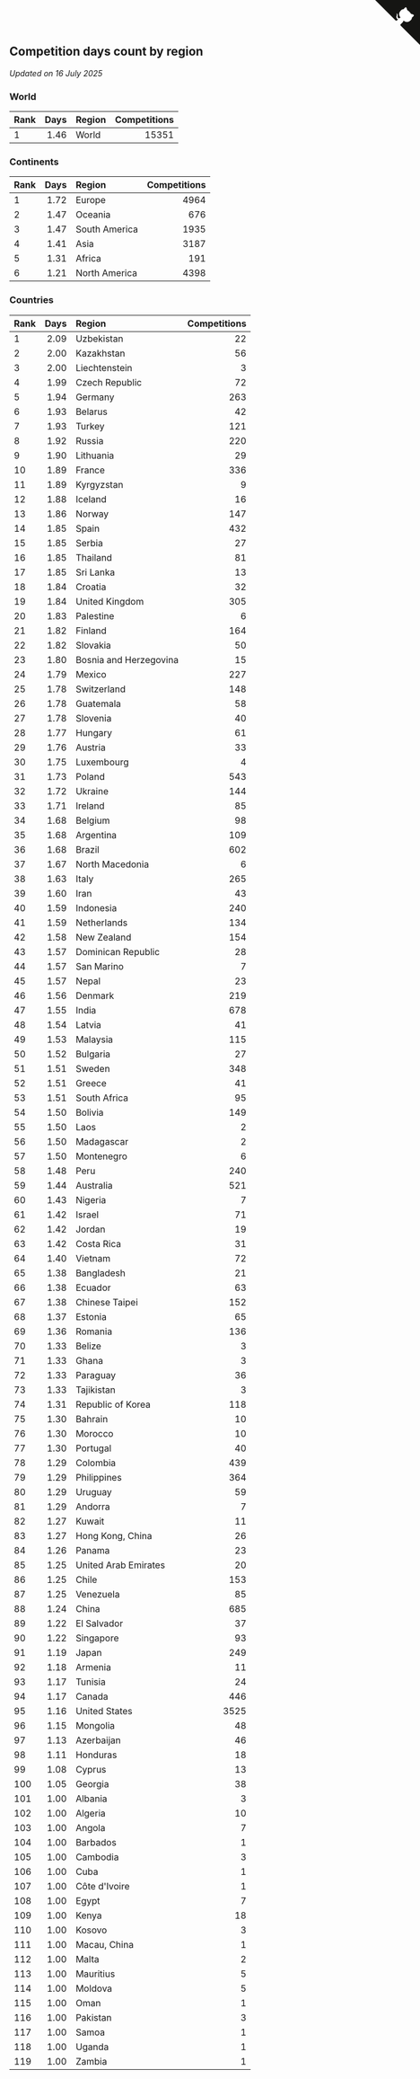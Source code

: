 ## Competition days count by region

*Updated on 16 July 2025*


### World

| Rank | Days | Region | Competitions |
| :--- | ---: | :--- | ---: |
| 1 | 1.46 | World | 15351 |

### Continents

| Rank | Days | Region | Competitions |
| :--- | ---: | :--- | ---: |
| 1 | 1.72 | Europe | 4964 |
| 2 | 1.47 | Oceania | 676 |
| 3 | 1.47 | South America | 1935 |
| 4 | 1.41 | Asia | 3187 |
| 5 | 1.31 | Africa | 191 |
| 6 | 1.21 | North America | 4398 |

### Countries

| Rank | Days | Region | Competitions |
| :--- | ---: | :--- | ---: |
| 1 | 2.09 | Uzbekistan | 22 |
| 2 | 2.00 | Kazakhstan | 56 |
| 3 | 2.00 | Liechtenstein | 3 |
| 4 | 1.99 | Czech Republic | 72 |
| 5 | 1.94 | Germany | 263 |
| 6 | 1.93 | Belarus | 42 |
| 7 | 1.93 | Turkey | 121 |
| 8 | 1.92 | Russia | 220 |
| 9 | 1.90 | Lithuania | 29 |
| 10 | 1.89 | France | 336 |
| 11 | 1.89 | Kyrgyzstan | 9 |
| 12 | 1.88 | Iceland | 16 |
| 13 | 1.86 | Norway | 147 |
| 14 | 1.85 | Spain | 432 |
| 15 | 1.85 | Serbia | 27 |
| 16 | 1.85 | Thailand | 81 |
| 17 | 1.85 | Sri Lanka | 13 |
| 18 | 1.84 | Croatia | 32 |
| 19 | 1.84 | United Kingdom | 305 |
| 20 | 1.83 | Palestine | 6 |
| 21 | 1.82 | Finland | 164 |
| 22 | 1.82 | Slovakia | 50 |
| 23 | 1.80 | Bosnia and Herzegovina | 15 |
| 24 | 1.79 | Mexico | 227 |
| 25 | 1.78 | Switzerland | 148 |
| 26 | 1.78 | Guatemala | 58 |
| 27 | 1.78 | Slovenia | 40 |
| 28 | 1.77 | Hungary | 61 |
| 29 | 1.76 | Austria | 33 |
| 30 | 1.75 | Luxembourg | 4 |
| 31 | 1.73 | Poland | 543 |
| 32 | 1.72 | Ukraine | 144 |
| 33 | 1.71 | Ireland | 85 |
| 34 | 1.68 | Belgium | 98 |
| 35 | 1.68 | Argentina | 109 |
| 36 | 1.68 | Brazil | 602 |
| 37 | 1.67 | North Macedonia | 6 |
| 38 | 1.63 | Italy | 265 |
| 39 | 1.60 | Iran | 43 |
| 40 | 1.59 | Indonesia | 240 |
| 41 | 1.59 | Netherlands | 134 |
| 42 | 1.58 | New Zealand | 154 |
| 43 | 1.57 | Dominican Republic | 28 |
| 44 | 1.57 | San Marino | 7 |
| 45 | 1.57 | Nepal | 23 |
| 46 | 1.56 | Denmark | 219 |
| 47 | 1.55 | India | 678 |
| 48 | 1.54 | Latvia | 41 |
| 49 | 1.53 | Malaysia | 115 |
| 50 | 1.52 | Bulgaria | 27 |
| 51 | 1.51 | Sweden | 348 |
| 52 | 1.51 | Greece | 41 |
| 53 | 1.51 | South Africa | 95 |
| 54 | 1.50 | Bolivia | 149 |
| 55 | 1.50 | Laos | 2 |
| 56 | 1.50 | Madagascar | 2 |
| 57 | 1.50 | Montenegro | 6 |
| 58 | 1.48 | Peru | 240 |
| 59 | 1.44 | Australia | 521 |
| 60 | 1.43 | Nigeria | 7 |
| 61 | 1.42 | Israel | 71 |
| 62 | 1.42 | Jordan | 19 |
| 63 | 1.42 | Costa Rica | 31 |
| 64 | 1.40 | Vietnam | 72 |
| 65 | 1.38 | Bangladesh | 21 |
| 66 | 1.38 | Ecuador | 63 |
| 67 | 1.38 | Chinese Taipei | 152 |
| 68 | 1.37 | Estonia | 65 |
| 69 | 1.36 | Romania | 136 |
| 70 | 1.33 | Belize | 3 |
| 71 | 1.33 | Ghana | 3 |
| 72 | 1.33 | Paraguay | 36 |
| 73 | 1.33 | Tajikistan | 3 |
| 74 | 1.31 | Republic of Korea | 118 |
| 75 | 1.30 | Bahrain | 10 |
| 76 | 1.30 | Morocco | 10 |
| 77 | 1.30 | Portugal | 40 |
| 78 | 1.29 | Colombia | 439 |
| 79 | 1.29 | Philippines | 364 |
| 80 | 1.29 | Uruguay | 59 |
| 81 | 1.29 | Andorra | 7 |
| 82 | 1.27 | Kuwait | 11 |
| 83 | 1.27 | Hong Kong, China | 26 |
| 84 | 1.26 | Panama | 23 |
| 85 | 1.25 | United Arab Emirates | 20 |
| 86 | 1.25 | Chile | 153 |
| 87 | 1.25 | Venezuela | 85 |
| 88 | 1.24 | China | 685 |
| 89 | 1.22 | El Salvador | 37 |
| 90 | 1.22 | Singapore | 93 |
| 91 | 1.19 | Japan | 249 |
| 92 | 1.18 | Armenia | 11 |
| 93 | 1.17 | Tunisia | 24 |
| 94 | 1.17 | Canada | 446 |
| 95 | 1.16 | United States | 3525 |
| 96 | 1.15 | Mongolia | 48 |
| 97 | 1.13 | Azerbaijan | 46 |
| 98 | 1.11 | Honduras | 18 |
| 99 | 1.08 | Cyprus | 13 |
| 100 | 1.05 | Georgia | 38 |
| 101 | 1.00 | Albania | 3 |
| 102 | 1.00 | Algeria | 10 |
| 103 | 1.00 | Angola | 7 |
| 104 | 1.00 | Barbados | 1 |
| 105 | 1.00 | Cambodia | 3 |
| 106 | 1.00 | Cuba | 1 |
| 107 | 1.00 | Côte d'Ivoire | 1 |
| 108 | 1.00 | Egypt | 7 |
| 109 | 1.00 | Kenya | 18 |
| 110 | 1.00 | Kosovo | 3 |
| 111 | 1.00 | Macau, China | 1 |
| 112 | 1.00 | Malta | 2 |
| 113 | 1.00 | Mauritius | 5 |
| 114 | 1.00 | Moldova | 5 |
| 115 | 1.00 | Oman | 1 |
| 116 | 1.00 | Pakistan | 3 |
| 117 | 1.00 | Samoa | 1 |
| 118 | 1.00 | Uganda | 1 |
| 119 | 1.00 | Zambia | 1 |


<a href="https://github.com/JustinTimeCuber/wca_statistics" class="github-corner" aria-label="View source on Github"><svg width="80" height="80" viewBox="0 0 250 250" style="fill:#151513; color:#fff; position: absolute; top: 0; border: 0; right: 0;" aria-hidden="true"><path d="M0,0 L115,115 L130,115 L142,142 L250,250 L250,0 Z"></path><path d="M128.3,109.0 C113.8,99.7 119.0,89.6 119.0,89.6 C122.0,82.7 120.5,78.6 120.5,78.6 C119.2,72.0 123.4,76.3 123.4,76.3 C127.3,80.9 125.5,87.3 125.5,87.3 C122.9,97.6 130.6,101.9 134.4,103.2" fill="currentColor" style="transform-origin: 130px 106px;" class="octo-arm"></path><path d="M115.0,115.0 C114.9,115.1 118.7,116.5 119.8,115.4 L133.7,101.6 C136.9,99.2 139.9,98.4 142.2,98.6 C133.8,88.0 127.5,74.4 143.8,58.0 C148.5,53.4 154.0,51.2 159.7,51.0 C160.3,49.4 163.2,43.6 171.4,40.1 C171.4,40.1 176.1,42.5 178.8,56.2 C183.1,58.6 187.2,61.8 190.9,65.4 C194.5,69.0 197.7,73.2 200.1,77.6 C213.8,80.2 216.3,84.9 216.3,84.9 C212.7,93.1 206.9,96.0 205.4,96.6 C205.1,102.4 203.0,107.8 198.3,112.5 C181.9,128.9 168.3,122.5 157.7,114.1 C157.9,116.9 156.7,120.9 152.7,124.9 L141.0,136.5 C139.8,137.7 141.6,141.9 141.8,141.8 Z" fill="currentColor" class="octo-body"></path></svg></a><style>.github-corner:hover .octo-arm{animation:octocat-wave 560ms ease-in-out}@keyframes octocat-wave{0%,100%{transform:rotate(0)}20%,60%{transform:rotate(-25deg)}40%,80%{transform:rotate(10deg)}}@media (max-width:500px){.github-corner:hover .octo-arm{animation:none}.github-corner .octo-arm{animation:octocat-wave 560ms ease-in-out}}</style>

